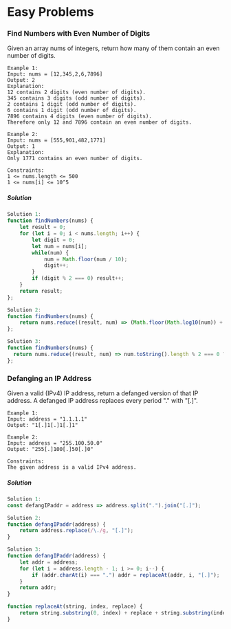 # Easy Problems

### Find Numbers with Even Number of Digits
Given an array nums of integers, return how many of them contain an even number of digits.
```
Example 1:
Input: nums = [12,345,2,6,7896]
Output: 2
Explanation: 
12 contains 2 digits (even number of digits). 
345 contains 3 digits (odd number of digits). 
2 contains 1 digit (odd number of digits). 
6 contains 1 digit (odd number of digits). 
7896 contains 4 digits (even number of digits). 
Therefore only 12 and 7896 contain an even number of digits.

Example 2:
Input: nums = [555,901,482,1771]
Output: 1 
Explanation: 
Only 1771 contains an even number of digits.

Constraints:
1 <= nums.length <= 500
1 <= nums[i] <= 10^5
```
##### Solution
```Javascript
Solution 1:
function findNumbers(nums) {
    let result = 0;
    for (let i = 0; i < nums.length; i++) {
        let digit = 0;
        let num = nums[i];
        while(num) {
            num = Math.floor(num / 10);
            digit++;
        }
        if (digit % 2 === 0) result++;
    }
    return result;
};

Solution 2:
function findNumbers(nums) {
    return nums.reduce((result, num) => (Math.floor(Math.log10(num)) + 1) % 2 === 0 ? result += 1 : result, 0)
};

Solution 3:
function findNumbers(nums) {
  return nums.reduce((result, num) => num.toString().length % 2 === 0 ? result += 1 : result , 0)
};
```

### Defanging an IP Address
Given a valid (IPv4) IP address, return a defanged version of that IP address.
A defanged IP address replaces every period "." with "[.]".
```
Example 1:
Input: address = "1.1.1.1"
Output: "1[.]1[.]1[.]1"

Example 2:
Input: address = "255.100.50.0"
Output: "255[.]100[.]50[.]0"

Constraints:
The given address is a valid IPv4 address.
```

##### Solution
```Javascript
Solution 1:
const defangIPaddr = address => address.split(".").join("[.]");

Solution 2:
function defangIPaddr(address) {
    return address.replace(/\./g, "[.]");
}

Solution 3:
function defangIPaddr(address) {
    let addr = address;
    for (let i = address.length - 1; i >= 0; i--) {
	    if (addr.charAt(i) === ".") addr = replaceAt(addr, i, "[.]");
	}
	return addr;
}

function replaceAt(string, index, replace) {
    return string.substring(0, index) + replace + string.substring(index + 1,);
}
```
